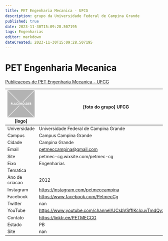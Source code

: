 ```yaml
---
title: PET Engenharia Mecanica - UFCG
description: grupo da Universidade Federal de Campina Grande
published: true
date: 2023-11-30T15:09:28.507195
tags: Engenharias
editor: markdown
dateCreated: 2023-11-30T15:09:28.507195
---
```


# PET Engenharia Mecanica

[Publicacoes de PET Engenharia Mecanica - UFCG](/atividade/116PETEngenhariaMecanicaUFCG/feed.md)

| ![placeholder.png](/placeholder.png) [logo] | [foto do grupo] UFCG         |
| ------------------------------------------- | ------------------------------------------------- |
| Universidade                                | Universidade Federal de Campina Grande      |
| Campus                                      | Campus Campina Grande            |
| Cidade                                      | Campina Grande             |
| Email                                       | petmeccampina@gmail.com             |
| Site                                        | petmec-cg.wixsite.com/petmec-cg              |
| Eixo                                        | Engenharias              |
| Tematica                                    |           |
| Ano de criacao                              | 2012        |
| Instagram                                   | https://instagram.com/petmeccampina         |
| Facebook                                    | https://www.facebook.com/PetmecCg          |
| Twitter                                     | nan           |
| YouTube                                     | https://www.youtube.com/channel/UCsbVSffIKclcuvTmdQyzCug           |
| Contato                                     | https://linktr.ee/PETMECCG         |
| Estado                                      |  PB            |
| Site                                        | nan |
